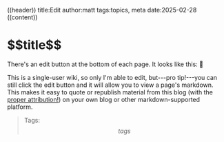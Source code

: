 ((header))
title:Edit
author:matt
tags:topics, meta
date:2025-02-28
((content))
<h1 id="pagetitle">$$title$$</h1>

There's an edit button at the bottom of each page. It looks like this: 📝

This is a single-user wiki, so only I'm able to edit, but---pro tip!---you can still click the edit button and it will allow you to view a page's markdown. This makes it easy to quote or republish material from this blog (with the [proper attribution!](/license)) on your own blog or other markdown-supported platform.

>Tags: $$tags$$